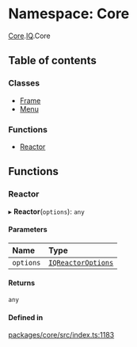 # Namespace: Core

[Core](Core.md).[IQ](Core.IQ.md).Core

## Table of contents

### Classes

- [Frame](../classes/Core.IQ.Core.Frame.md)
- [Menu](../classes/Core.IQ.Core.Menu.md)

### Functions

- [Reactor](Core.IQ.Core.md#reactor)

## Functions

### Reactor

▸ **Reactor**(`options`): `any`

#### Parameters

| Name | Type |
| :------ | :------ |
| `options` | [`IQReactorOptions`](../interfaces/Core.IQReactorOptions.md) |

#### Returns

`any`

#### Defined in

[packages/core/src/index.ts:1183](https://github.com/iniquitybbs/iniquity/blob/ec15de2/packages/core/src/index.ts#L1183)
